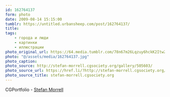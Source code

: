 ```yaml
---
id: 162764137
form: photo
date: 2009-08-14 15:15:00
tumblr: https://untitled.urbansheep.com/post/162764137/
title:
tags:
    - города и люди
    - картинки
    - иллюстрации
photo_original_url: https://64.media.tumblr.com/78n67m26Lqzuy6hckK2ItwZho1_640.jpg
photo: "@/assets/media/162764137.jpg"
photo_caption:
photo_source: http://stefan-morrell.cgsociety.org/gallery/505603/
photo_source_url: https://href.li/?http://stefan-morrell.cgsociety.org/gallery/505603/
photo_source_title: stefan-morrell.cgsociety.org
---
```


<p>CGPortfolio - <a href="http://stefan-morrell.cgsociety.org/gallery/505603/">Stefan Morrell</a></p>
